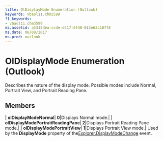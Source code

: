 ```yaml
---
title: OlDisplayMode Enumeration (Outlook)
keywords: vbaol11.chm3599
f1_keywords:
- vbaol11.chm3599
ms.assetid: a5312dea-ccde-d417-6f40-013e63c107f8
ms.date: 06/08/2017
ms.prod: outlook
---
```



# OlDisplayMode Enumeration (Outlook)

Describes the nature of the display mode. Possible modes include Normal, Portrait View, and Portrait Reading Pane.


## Members



| **olDisplayModeNormal**| **0**|Displays Normal mode.|
| **olDisplayModePortraitReadingPane**| **2**|Displays Portrait Reading Pane mode.|
| **olDisplayModePortraitView**| **1**|Displays Portrait View mode.|
Used by the  **DisplayMode** property of the[Explorer.DisplayModeChange](Outlook.explorer.displaymodechange.md) event.


